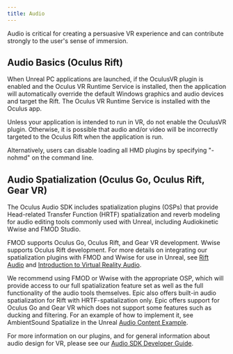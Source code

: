 ```yaml
---
title: Audio
---
```


Audio is critical for creating a persuasive VR experience and can contribute strongly to the user's sense of immersion.

## Audio Basics (Oculus Rift)

When Unreal PC applications are launched, if the OculusVR plugin is enabled and the Oculus VR Runtime Service is installed, then the application will automatically override the default Windows graphics and audio devices and target the Rift. The Oculus VR Runtime Service is installed with the Oculus app.

Unless your application is intended to run in VR, do not enable the OculusVR plugin. Otherwise, it is possible that audio and/or video will be incorrectly targeted to the Oculus Rift when the application is run.

Alternatively, users can disable loading all HMD plugins by specifying "-nohmd" on the command line.

## Audio Spatialization (Oculus Go, Oculus Rift, Gear VR)

The Oculus Audio SDK includes spatialization plugins (OSPs) that provide Head-related Transfer Function (HRTF) spatialization and reverb modeling for audio editing tools commonly used with Unreal, including Audiokinetic Wwise and FMOD Studio.

FMOD supports Oculus Go, Oculus Rift, and Gear VR development. Wwise supports Oculus Rift development. For more details on integrating our spatialization plugins with FMOD and Wwise for use in Unreal, see [Rift Audio](/documentation/pcsdk/latest/concepts/dg-vr-audio/) and [Introduction to Virtual Reality Audio](/documentation/audiosdk/latest/concepts/book-audio-intro/).

We recommend using FMOD or Wwise with the appropriate OSP, which will provide access to our full spatialization feature set as well as the full functionality of the audio tools themselves. Epic also offers built-in audio spatialization for Rift with HRTF-spatialization only. Epic offers support for Oculus Go and Gear VR which does not support some features such as ducking and filtering. For an example of how to implement it, see AmbientSound Spatialize in the Unreal [Audio Content Example](https://docs.unrealengine.com/latest/INT/Resources/ContentExamples/Audio/index.html).

For more information on our plugins, and for general information about audio design for VR, please see our [Audio SDK Developer Guide](/documentation/audiosdk/latest/). 
